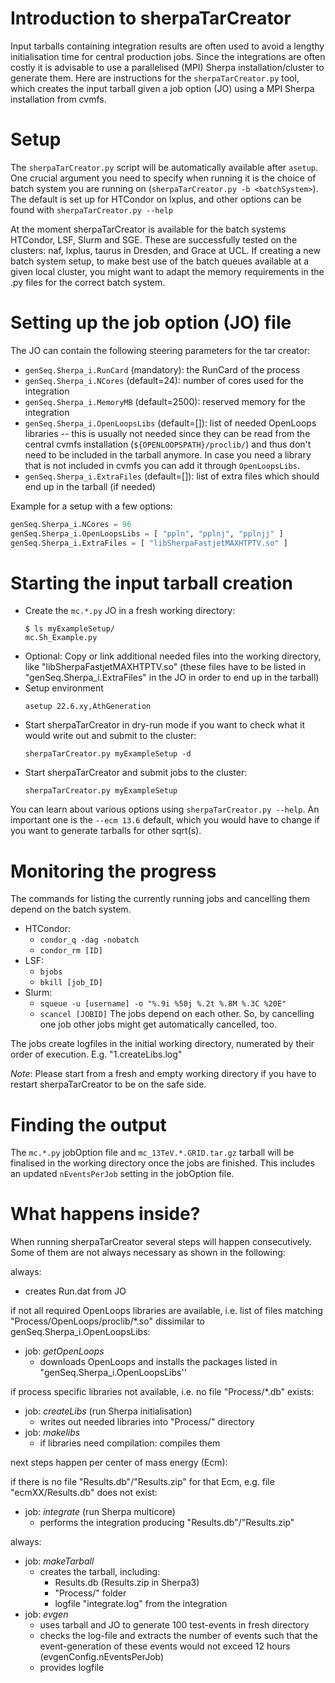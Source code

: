 # Introduction to sherpaTarCreator

Input tarballs containing integration results are often used to avoid a lengthy initialisation time for central production jobs. Since the integrations are often costly it is advisable to use a parallelised (MPI) Sherpa installation/cluster to generate them. Here are instructions for the `sherpaTarCreator.py` tool, which creates the input tarball given a job option (JO) using a MPI Sherpa installation from cvmfs.

# Setup

The `sherpaTarCreator.py` script will be automatically available after `asetup`. One crucial argument you need to specify when running it is the choice of batch system you are running on (`sherpaTarCreator.py -b <batchSystem>`). The default is set up for HTCondor on lxplus, and other options can be found with `sherpaTarCreator.py --help`

At the moment sherpaTarCreator is available for the batch systems HTCondor, LSF, Slurm and SGE. These are successfully tested on the clusters: naf, lxplus, taurus in Dresden, and Grace at UCL.
If creating a new batch system setup, to make best use of the batch queues available at a given local cluster, you might want to adapt the memory requirements in the .py files for the correct batch system.

# Setting up the job option (JO) file

The JO can contain the following steering parameters for the tar creator:
* `genSeq.Sherpa_i.RunCard` (mandatory): the RunCard of the process
* `genSeq.Sherpa_i.NCores` (default=24): number of cores used for the integration
* `genSeq.Sherpa_i.MemoryMB` (default=2500): reserved memory for the integration
* `genSeq.Sherpa_i.OpenLoopsLibs` (default=[]): list of needed OpenLoops libraries -- this is usually not needed since they can be read from the central cvmfs installation (`${OPENLOOPSPATH}/proclib/`) and thus don't need to be included in the tarball anymore. In case you need a library that is not included in cvmfs you can add it through `OpenLoopsLibs`.
* `genSeq.Sherpa_i.ExtraFiles` (default=[]): list of extra files which should end up in the tarball (if needed)

Example for a setup with a few options:
```python
genSeq.Sherpa_i.NCores = 96
genSeq.Sherpa_i.OpenLoopsLibs = [ "ppln", "pplnj", "pplnjj" ]
genSeq.Sherpa_i.ExtraFiles = [ "libSherpaFastjetMAXHTPTV.so" ]
```

# Starting the input tarball creation
* Create the `mc.*.py` JO in a fresh working directory:
  ```
  $ ls myExampleSetup/
  mc.Sh_Example.py
  ```
* Optional: Copy or link additional needed files into the working directory, like "libSherpaFastjetMAXHTPTV.so" (these files have to be listed in "genSeq.Sherpa_i.ExtraFiles" in the JO in order to end up in the tarball)
* Setup environment
  ```
  asetup 22.6.xy,AthGeneration
  ```
* Start sherpaTarCreator in dry-run mode if you want to check what it would write out and submit to the cluster:
  ```
  sherpaTarCreator.py myExampleSetup -d
  ```
* Start sherpaTarCreator and submit jobs to the cluster:
  ```
  sherpaTarCreator.py myExampleSetup
  ```

You can learn about various options using `sherpaTarCreator.py --help`. An important one is the `--ecm 13.6` default, which you would have to change if you want to generate tarballs for other sqrt(s).

# Monitoring the progress

The commands for listing the currently running jobs and cancelling them depend on the batch system.
* HTCondor:
   * `condor_q -dag -nobatch`
   * `condor_rm [ID]`
* LSF:
   * `bjobs`
   * `bkill [job_ID]`
* Slurm:
   * `squeue -u [username] -o "%.9i %50j %.2t %.8M %.3C %20E"`
   * `scancel [JOBID]`
The jobs depend on each other. So, by cancelling one job other jobs might get automatically cancelled, too.

The jobs create logfiles in the initial working directory, numerated by their order of execution. E.g. "1.createLibs.log"

_Note_: Please start from a fresh and empty working directory if you have to restart sherpaTarCreator to be on the safe side.

# Finding the output

The `mc.*.py` jobOption file and `mc_13TeV.*.GRID.tar.gz` tarball will be finalised in the working directory once the jobs are finished. This includes an updated `nEventsPerJob` setting in the jobOption file.

# What happens inside?

When running sherpaTarCreator several steps will happen consecutively. Some of them are not always necessary as shown in the following:

always:
* creates Run.dat from JO

if not all required OpenLoops libraries are available, i.e. list of files matching "Process/OpenLoops/proclib/*.so" dissimilar to genSeq.Sherpa_i.OpenLoopsLibs:
* job: _getOpenLoops_
   * downloads OpenLoops and installs the packages listed in "genSeq.Sherpa_i.OpenLoopsLibs''

if process specific libraries not available, i.e. no file "Process/*.db" exists:
* job: _createLibs_ (run Sherpa initialisation)
   * writes out needed libraries into "Process/" directory
* job: _makelibs_
   * if libraries need compilation: compiles them

next steps happen per center of mass energy (Ecm):

if there is no file "Results.db"/"Results.zip" for that Ecm, e.g. file "ecmXX/Results.db" does not exist:
* job: _integrate_ (run Sherpa multicore)
   * performs the integration producing "Results.db"/"Results.zip"

always:
* job: _makeTarball_
   * creates the tarball, including:
      * Results.db (Results.zip in Sherpa3)
      * "Process/" folder
      * logfile "integrate.log" from the integration
* job: _evgen_
   * uses tarball and JO to generate 100 test-events in fresh directory
   * checks the log-file and extracts the number of events such that the event-generation of these events would not exceed 12 hours (evgenConfig.nEventsPerJob)
   * provides logfile
